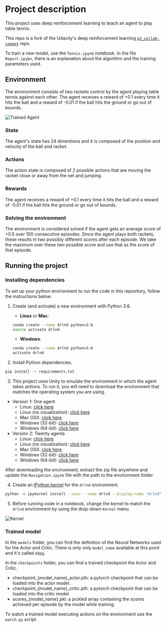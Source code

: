 [//]: # (Image References)

[image1]: https://user-images.githubusercontent.com/3620840/119905740-a770eb80-bf01-11eb-860e-101970a17098.gif "Trained Agent"
[image2]: https://user-images.githubusercontent.com/10624937/42386929-76f671f0-8106-11e8-9376-f17da2ae852e.png "Kernel"

# Project description

This project uses deep reinforcement learning to teach an agent to play table tennis.

This repo is a fork of the Udacity's deep reinforcement learning [`p3_collab-compet`](https://github.com/udacity/deep-reinforcement-learning/tree/master/p3_collab-compet) repo.

To train a new model, use the `Tennis.ipynb` notebook. In the file `Report.ipybn`, there is an explanation about the algorithm and the training parameters used.

## Environment

The environment consists of two rackets control by the agent playing table tennis against each other. The agent receives a reward of +0.1 every time it hits the ball and a reward of -0.01 if the ball hits the ground or go out of bounds.

![Trained Agent][image1]

### State

The agent's state has 24 dimentions and it is composed of the position and velocity of the ball and racket.

### Actions

The action state is composed of 2 possible actions that are moving the racket close or away from the net and jumping.

### Rewards

The agent receives a reward of +0.1 every time it hits the ball and a reward of -0.01 if the ball hits the ground or go out of bounds.

### Solving the environment

The environment is considered solved if the agent gets an average score of +0.5 over 100 consecutive episodes. Since the agent plays both rackets, these results in two possibly different scores after each episode. We take the maximum over these two possible score and use that as the score of that episode.

## Running the project

### Installing dependencies

To set up your python environment to run the code in this repository, follow the instructions below.

1. Create (and activate) a new environment with Python 3.6.

    - __Linux__ or __Mac__:

    ```bash
    conda create --name drlnd python=3.6
    source activate drlnd
    ```

    - __Windows__:

    ```bash
    conda create --name drlnd python=3.6 
    activate drlnd
    ```

2. Install Python dependencies.

```bash
pip install -r requirements.txt
```

3. This project uses Unity to emulate the environment in which the agent takes actions. To run it, you will need to download the environment that matches the operating system you are using.

* Version 1: One agent
    - Linux: [click here](https://s3-us-west-1.amazonaws.com/udacity-drlnd/P2/Reacher/one_agent/Reacher_Linux.zip)
    - Linux (no visualization): [click here](https://s3-us-west-1.amazonaws.com/udacity-drlnd/P2/Reacher/one_agent/Reacher_Linux_NoVis.zip)
    - Mac OSX: [click here](https://s3-us-west-1.amazonaws.com/udacity-drlnd/P2/Reacher/one_agent/Reacher.app.zip)
    - Windows (32-bit): [click here](https://s3-us-west-1.amazonaws.com/udacity-drlnd/P2/Reacher/one_agent/Reacher_Windows_x86.zip)
    - Windows (64-bit): [click here](https://s3-us-west-1.amazonaws.com/udacity-drlnd/P2/Reacher/one_agent/Reacher_Windows_x86_64.zip)
* Version 2: Twenty agents
    - Linux: [click here](https://s3-us-west-1.amazonaws.com/udacity-drlnd/P2/Reacher/Reacher_Linux.zip)
    - Linux (no visualization): [click here](https://s3-us-west-1.amazonaws.com/udacity-drlnd/P2/Reacher/Reacher_Linux_NoVis.zip)
    - Mac OSX: [click here](https://s3-us-west-1.amazonaws.com/udacity-drlnd/P2/Reacher/Reacher.app.zip)
    - Windows (32-bit): [click here](https://s3-us-west-1.amazonaws.com/udacity-drlnd/P2/Reacher/Reacher_Windows_x86.zip)
    - Windows (64-bit): [click here](https://s3-us-west-1.amazonaws.com/udacity-drlnd/P2/Reacher/Reacher_Windows_x86_64.zip)

 After downloading the environment, extract the zip file anywhere and update the `Navigation.ipynb` file with the path to the environment folder.

4. Create an [IPython kernel](http://ipython.readthedocs.io/en/stable/install/kernel_install.html) for the `drlnd` environment.

```bash
python -m ipykernel install --user --name drlnd --display-name "drlnd"
```

5. Before running code in a notebook, change the kernel to match the `drlnd` environment by using the drop-down `Kernel` menu. 

![Kernel][image2]

### Trained model

In the `models` folder, you can find the definition of the Neural Networks used for the Actor and Critic. There is only only `model_name` available at this point and it's called `ddpg`.

In the `checkpoints` folder, you can find a trained checkpoint the Actor and Critic.

- checkpoint_{model_name}_actor.pth: a pytorch checkpoint that can be loaded into the actor model.
- checkpoint_{model_name}_critic.pth: a pytorch checkpoint that can be loaded into the critic model.
- scores_{model_name}.pkl: a pickled array containing the scores achieved per episode by the model while training.

To watch a trained model executing actions on the environment use the `watch.py` script.